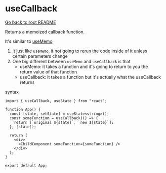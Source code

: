 # useCallback

[Go back to root README](/README.md)

Returns a memoized callback function.

It's similar to [useMemo](./../useMemo/README.md)

1. It just like `useMemo`, it not going to rerun the code inside of it unless certain parameters change
1. One big different between `useMemo` and `useCallback` is that
   - useMemo: it takes a function and it's going to return to you the return value of that function
   - useCallback: it takes a function but it's actually what the useCallback returns

syntax

```tsx
import { useCallback, useState } from "react";

function App() {
  const [state, setState] = useState<string>();
  const someFunction = useCallback(() => {
    return [`original ${state}`, `new ${state}`];
  }, [state]);

  return (
    <div>
      <ChildComponent someFunction={someFunction} />
    </div>
  );
}

export default App;
```
